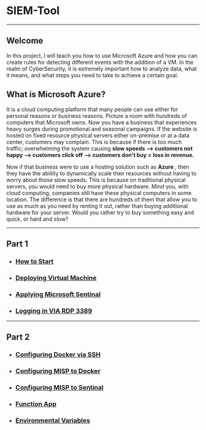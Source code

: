 # SIEM-Tool
<hr>

## Welcome 
<p>
  In this project, I will teach you how to use Microsoft Azure and how you can create rules for detecting different events with the addition of a VM. In the realm of CyberSecurity, it is extremely important how to analyze data, what it means, and what steps you need to take to achieve a certain goal. 
</p>

## What is Microsoft Azure? 
<p>
  It is a cloud computing platform that many people can use either for personal reasons or business reasons. Picture a room with hundreds of computers that Microsoft owns. Now you have a business that experiences heavy surges during promotional and seasonal campaigns. If the website is hosted on fixed resource physical servers either on-premise or at a data center, customers may complain. This is because if there is too much traffic; overwhelming the system causing <b>slow speeds --> customers not happy --> customers click off --> customers don't buy = loss in revenue. </b>
</p>
<p>
  Now if that business were to use a hosting solution such as <b> Azure </b>, then they have the abiility to dynamically scale their resources without having to worry about those slow speeds. This is because on traditional physical servers, you would need to buy more physical hardware. Mind you, with cloud computing, companies still have these physical computers in some location. The difference is that there are hundreds of them that allow you to use as much as you need by renting it out, rather than buying additional hardware for your server. Would you rather try to buy something easy and quick, or hard and slow? 
</p>

<hr>

## Part 1
- <h3> <a href="/SIEM/initial.md"> How to Start </a> </h3>
- <h3> <a href="/SIEM/virtual_machine.md"> Deploying Virtual Machine </a> </h3>
- <h3> <a href="/SIEM/sentinal.md"> Applying Microsoft Sentinal </a> </h3>
- <h3> <a href="/SIEM/rdp.md"> Logging in VIA RDP 3389 </a> </h3>

<hr> 

## Part 2
- <h3> <a href="/SIEM/docker.md"> Configuring Docker via SSH </a> </h3>
- <h3> <a href="/SIEM/misp_docker.md"> Configuring MISP to Docker </a> </h3>
- <h3> <a href="/SIEM/misp_sentinal.md"> Configuring MISP to Sentinal </a> </h3>
- <h3> <a href="/SIEM/function_app.md"> Function App </a> </h3>
- <h3> <a href="/SIEM/variables.md"> Environmental Variables </a> </h3>
